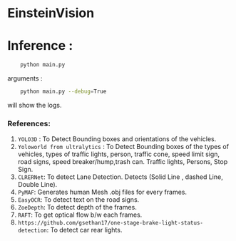 
# EinsteinVision

# Inference :
```bash
    python main.py
```
arguments :
```bash
    python main.py --debug=True
```
will show the logs.

### References:

1. `YOLO3D` : To Detect Bounding boxes and orientations of the vehicles.
2. `Yoloworld from ultralytics` : To Detect Bounding boxes of the types of vehicles, types of traffic lights, person, traffic cone, speed limit sign, road signs, speed breaker/hump,trash can.
Traffic lights, Persons, Stop Sign.
3. `CLRERNet`: To detect Lane Detection. Detects (Solid Line , dashed Line, Double Line).
4. `PyMAF`: Generates human Mesh .obj files for every frames.
5. `EasyOCR`: To detect text on the road signs.
6. `ZoeDepth`: To detect depth of the frames.
7. `RAFT`: To get optical flow b/w each frames.
8. `https://github.com/gsethan17/one-stage-brake-light-status-detection`: To detect car rear lights.